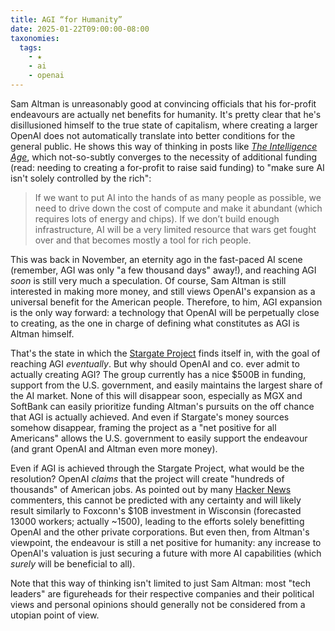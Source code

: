 ```yaml
---
title: AGI “for Humanity”
date: 2025-01-22T09:00:00-08:00
taxonomies:
  tags:
    - ★
    - ai
    - openai
---
```


Sam Altman is unreasonably good at convincing officials that his for-profit endeavours are actually net benefits for humanity. It's pretty clear that he's disillusioned himself to the true state of capitalism, where creating a larger OpenAI does not automatically translate into better conditions for the general public. He shows this way of thinking in posts like [_The Intelligence Age_](https://ia.samaltman.com), which not-so-subtly converges to the necessity of additional funding (read: needing to creating a for-profit to raise said funding) to "make sure AI isn't solely controlled by the rich":
> If we want to put AI into the hands of as many people as possible, we need to drive down the cost of compute and make it abundant (which requires lots of energy and chips). If we don’t build enough infrastructure, AI will be a very limited resource that wars get fought over and that becomes mostly a tool for rich people.

This was back in November, an eternity ago in the fast-paced AI scene (remember, AGI was only "a few thousand days" away!), and reaching AGI _soon_ is still very much a speculation. Of course, Sam Altman is still interested in making more money, and still views OpenAI's expansion as a universal benefit for the American people. Therefore, to him, AGI expansion is the only way forward: a technology that OpenAI will be perpetually close to creating, as the one in charge of defining what constitutes as AGI is Altman himself.

That's the state in which the [Stargate Project](https://openai.com/index/announcing-the-stargate-project) finds itself in, with the goal of reaching AGI _eventually_. But why should OpenAI and co. ever admit to actually creating AGI? The group currently has a nice \$500B in funding, support from the U.S. government, and easily maintains the largest share of the AI market. None of this will disappear soon, especially as MGX and SoftBank can easily prioritize funding Altman's pursuits on the off chance that AGI is actually achieved. And even if Stargate's money sources somehow disappear, framing the project as a "net positive for all Americans" allows the U.S. government to easily support the endeavour (and grant OpenAI and Altman even more money).

Even if AGI is achieved through the Stargate Project, what would be the resolution? OpenAI _claims_ that the project will create "hundreds of thousands" of American jobs. As pointed out by many [Hacker News](https://news.ycombinator.com/item?id=42785891) commenters, this cannot be predicted with any certainty and will likely result similarly to Foxconn's \$10B investment in Wisconsin (forecasted 13000 workers; actually ~1500), leading to the efforts solely benefitting OpenAI and the other private corporations. But even then, from Altman's viewpoint, the endeavour is still a net positive for humanity: any increase to OpenAI's valuation is just securing a future with more AI capabilities (which _surely_ will be beneficial to all).

Note that this way of thinking isn't limited to just Sam Altman: most "tech leaders" are figureheads for their respective companies and their political views and personal opinions should generally not be considered from a utopian point of view.
